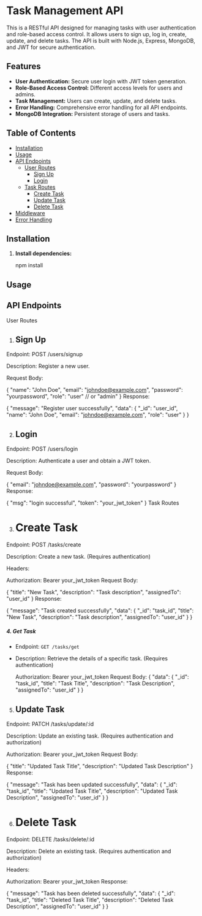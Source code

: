 # Task Management API

This is a RESTful API designed for managing tasks with user authentication and role-based access control. It allows users to sign up, log in, create, update, and delete tasks. The API is built with Node.js, Express, MongoDB, and JWT for secure authentication.

## Features

- **User Authentication:** Secure user login with JWT token generation.
- **Role-Based Access Control:** Different access levels for users and admins.
- **Task Management:** Users can create, update, and delete tasks.
- **Error Handling:** Comprehensive error handling for all API endpoints.
- **MongoDB Integration:** Persistent storage of users and tasks.

## Table of Contents

- [Installation](#installation)
- [Usage](#usage)
- [API Endpoints](#api-endpoints)
  - [User Routes](#user-routes)
    - [Sign Up](#sign-up)
    - [Login](#login)
  - [Task Routes](#task-routes)
    - [Create Task](#create-task)
    - [Update Task](#update-task)
    - [Delete Task](#delete-task)
- [Middleware](#middleware)
- [Error Handling](#error-handling)


## Installation

1. **Install dependencies:**

 
   npm install

 ## Usage
## API Endpoints
User Routes
1. ## Sign Up
Endpoint: POST /users/signup

Description: Register a new user.

Request Body:

{
  "name": "John Doe",
  "email": "johndoe@example.com",
  "password": "yourpassword",
  "role": "user" // or "admin"
}
Response:


{
  "message": "Register user successfully",
  "data": {
    "_id": "user_id",
    "name": "John Doe",
    "email": "johndoe@example.com",
    "role": "user"
  }
}

2. ## Login
Endpoint: POST /users/login

Description: Authenticate a user and obtain a JWT token.

Request Body:

{
  "email": "johndoe@example.com",
  "password": "yourpassword"
}
Response:

{
  "msg": "login successful",
  "token": "your_jwt_token"
}
Task Routes

3. # Create Task

Endpoint: POST /tasks/create

Description: Create a new task. (Requires authentication)

Headers:

Authorization: Bearer your_jwt_token
Request Body:

{
  "title": "New Task",
  "description": "Task description",
  "assignedTo": "user_id"
}
Response:


{
  "message": "Task created successfully",
  "data": {
    "_id": "task_id",
    "title": "New Task",
    "description": "Task description",
    "assignedTo": "user_id"
  }
}

##### 4. Get Task

- Endpoint: `GET /tasks/get`
- Description: Retrieve the details of a specific task. (Requires authentication)

  Authorization: Bearer your_jwt_token
Request Body:
{
  "data": {
    "_id": "task_id",
    "title": "Task Title",
    "description": "Task Description",
    "assignedTo": "user_id"
  }
}


5. ## Update Task

Endpoint: PATCH /tasks/update/:id

Description: Update an existing task. (Requires authentication and authorization)


Authorization: Bearer your_jwt_token
Request Body:



{
  "title": "Updated Task Title",
  "description": "Updated Task Description"
}
Response:

{
  "message": "Task has been updated successfully",
  "data": {
    "_id": "task_id",
    "title": "Updated Task Title",
    "description": "Updated Task Description",
    "assignedTo": "user_id"
  }
}

6. # Delete Task
Endpoint: DELETE /tasks/delete/:id

Description: Delete an existing task. (Requires authentication and authorization)

Headers:


Authorization: Bearer your_jwt_token
Response:


{
  "message": "Task has been deleted successfully",
  "data": {
    "_id": "task_id",
    "title": "Deleted Task Title",
    "description": "Deleted Task Description",
    "assignedTo": "user_id"
  }
}
